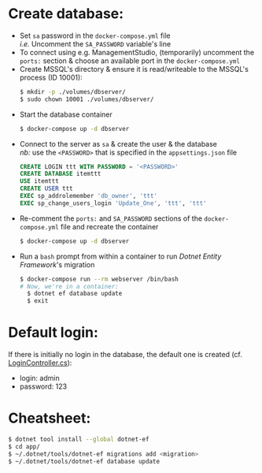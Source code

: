 
Create database:
================
- Set `sa` password in the `docker-compose.yml` file  
  *i.e.* Uncomment the `SA_PASSWORD` variable's line  
- To connect using e.g. ManagementStudio, (temporarily) uncomment the `ports:` section & choose an available port in the `docker-compose.yml`
- Create MSSQL's directory & ensure it is read/writeable to the MSSQL's process (ID 10001):  
  ```bash
  $ mkdir -p ./volumes/dbserver/
  $ sudo chown 10001 ./volumes/dbserver/
  ```
- Start the database container  
  ```bash
  $ docker-compose up -d dbserver
  ```
- Connect to the server as `sa` & create the user & the database  
  *nb:* use the `<PASSWORD>` that is specified in the `appsettings.json` file
  ```sql
  CREATE LOGIN ttt WITH PASSWORD = '<PASSWORD>'
  CREATE DATABASE itemttt
  USE itemttt
  CREATE USER ttt
  EXEC sp_addrolemember 'db_owner', 'ttt'
  EXEC sp_change_users_login 'Update_One', 'ttt', 'ttt'
  ```
- Re-comment the `ports:` and `SA_PASSWORD` sections of the `docker-compose.yml` file and recreate the container  
  ```bash
  $ docker-compose up -d dbserver
  ```
- Run a `bash` prompt from within a container to run *Dotnet Entity Framework*'s migration
  ```bash
  $ docker-compose run --rm webserver /bin/bash
  # Now, we're in a container:
    $ dotnet ef database update
    $ exit
  ```

Default login:
==============
If there is initially no login in the database, the default one is created (cf. [LoginController.cs](./app/src/Services/LoginController.cs)):  
- login: admin  
- password: 123  


Cheatsheet:
===========
```bash
$ dotnet tool install --global dotnet-ef
$ cd app/
$ ~/.dotnet/tools/dotnet-ef migrations add <migration>
$ ~/.dotnet/tools/dotnet-ef database update
```
